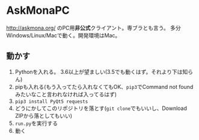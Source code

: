 # AskMonaPC

<http://askmona.org/> のPC用**非公式**クライアント。専ブラとも言う。
多分Windows/Linux/Macで動く。開発環境はMac。

## 動かす

1. Pythonを入れる。 3.6以上が望ましい(3.5でも動くはず。それより下は知らん)
1. pipも入れる(もう入ってたら入れなくてもOK、`pip3`でCommand not foundみたいなこと言われなければ入ってるはず)
1. `pip3 install PyQt5 requests`
1. どうにかしてこのリポジトリを落とす(`git clone`でもいいし、Download ZIPから落としてもいい)
1. `run.py`を実行する
1. 動く
